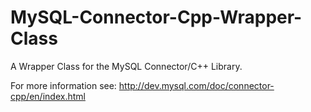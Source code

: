 MySQL-Connector-Cpp-Wrapper-Class
=================================

A Wrapper Class for the MySQL Connector/C++ Library.

For more information see: http://dev.mysql.com/doc/connector-cpp/en/index.html
